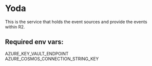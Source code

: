 # Yoda

This is the service that holds the event sources and provide the events within R2.

## Required env vars:
AZURE_KEY_VAULT_ENDPOINT
AZURE_COSMOS_CONNECTION_STRING_KEY
